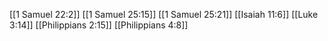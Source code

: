 [[1 Samuel 22:2]]
[[1 Samuel 25:15]]
[[1 Samuel 25:21]]
[[Isaiah 11:6]]
[[Luke 3:14]]
[[Philippians 2:15]]
[[Philippians 4:8]]
